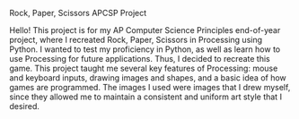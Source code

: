Rock, Paper, Scissors APCSP Project

Hello! This project is for my AP Computer Science Principles end-of-year project, where I recreated Rock, Paper, Scissors in Processing using Python.
I wanted to test my proficiency in Python, as well as learn how to use Processing for future applications. Thus, I decided to recreate this game.
This project taught me several key features of Processing: mouse and keyboard inputs, drawing images and shapes, and a basic idea of how games are programmed.
The images I used were images that I drew myself, since they allowed me to maintain a consistent and uniform art style that I desired. 
